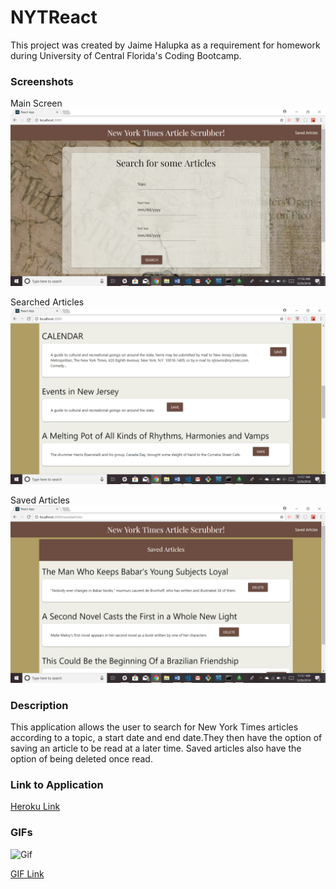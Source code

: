 # NYTReact

This project was created by Jaime Halupka as a requirement for homework during University of Central Florida's Coding Bootcamp. 


### Screenshots

Main Screen
![In Action](client/public/screenshots/screenshot1.png "In Action")

Searched Articles
![In Action](client/public/screenshots/screenshot2.png "In Action")

Saved Articles
![In Action](client/public/screenshots/screenshot3.png "In Action")


  
### Description

This application allows the user to search for New York Times articles according to a topic, a start date and end date.They then have the option of saving an article to be read at a later time. Saved articles also have the option of being deleted once read.


### Link to Application

[Heroku Link](https://enigmatic-refuge-53446.herokuapp.com/)

### GIFs

![Gif](https://thumbs.gfycat.com/TepidQuestionableFunnelweaverspider-size_restricted.gif)

[GIF Link](https://gfycat.com/gifs/detail/TepidQuestionableFunnelweaverspider)


